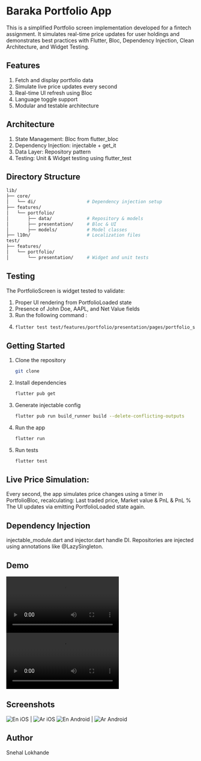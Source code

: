 # Baraka Portfolio App

This is a simplified Portfolio screen implementation developed for a fintech assignment. It simulates real-time price updates for user holdings and demonstrates best practices with Flutter, Bloc, Dependency Injection, Clean Architecture, and Widget Testing.

## Features
1. Fetch and display portfolio data
2. Simulate live price updates every second
3. Real-time UI refresh using Bloc
4. Language toggle support
5. Modular and testable architecture



## Architecture
1. State Management: Bloc from flutter_bloc 
2. Dependency Injection: injectable + get_it 
3. Data Layer: Repository pattern 
4. Testing: Unit & Widget testing using flutter_test

## Directory Structure
```bash
lib/
├── core/
│   └── di/                   # Dependency injection setup
├── features/
│   └── portfolio/
│       ├── data/             # Repository & models
│       ├── presentation/     # Bloc & UI
│       ├── models/           # Model classes
├── l10n/                     # Localization files
test/
├── features/
│   └── portfolio/
│       └── presentation/     # Widget and unit tests
```

## Testing
The PortfolioScreen is widget tested to validate:
1. Proper UI rendering from PortfolioLoaded state 
2. Presence of John Doe, AAPL, and Net Value fields
3. Run the following command :
4. ```bash
   flutter test test/features/portfolio/presentation/pages/portfolio_screen_test.dart


## Getting Started
1. Clone the repository
   ```bash
   git clone
2. Install dependencies
   ```bash
   flutter pub get
3. Generate injectable config
   ```bash
   flutter pub run build_runner build --delete-conflicting-outputs
4. Run the app
   ```bash
   flutter run
5. Run tests
   ```bash
   flutter test
   
## Live Price Simulation:
Every second, the app simulates price changes using a timer in PortfolioBloc, recalculating:
Last traded price, Market value & PnL & PnL %
The UI updates via emitting PortfolioLoaded state again.

## Dependency Injection
injectable_module.dart and injector.dart handle DI. 
Repositories are injected using annotations like @LazySingleton.

## Demo

![App Demo iOS](assets/iOS_demo.mov)
![App Demo Android](assets/android_demo.mov)


## Screenshots
![En iOS](assets/11.png) | ![Ar iOS](assets/22.png)
![En Android](assets/1.png) | ![Ar Android](assets/2.png)

   
## Author
Snehal Lokhande